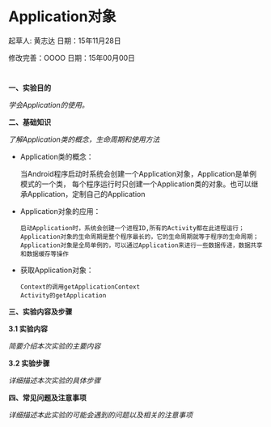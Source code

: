 # Application对象

起草人: 黄志达   日期：15年11月28日

修改完善：OOOO   日期：15年00月00日

# 

**一、实验目的**

*学会Application的使用。*

**二、基础知识**

*了解Application类的概念，生命周期和使用方法*
   
*  Application类的概念：

     当Android程序启动时系统会创建一个Application对象，Application是单例模式的一个类， 
      每个程序运行时只创建一个Application类的对象。也可以继承Application，定制自己的Application

* Application对象的应用：

      启动Application时，系统会创建一个进程ID,所有的Activity都在此进程运行；
      Application对象的生命周期是整个程序最长的，它的生命周期就等于程序的生命周期；
      Application对象是全局单例的，可以通过Application来进行一些数据传递，数据共享和数据缓存等操作


* 获取Application对象：

      Context的调用getApplicationContext
      Activity的getApplication


   

**三、实验内容及步骤**

**3.1 实验内容**

*简要介绍本次实验的主要内容*

**3.2 实验步骤**

*详细描述本次实验的具体步骤*

**四、常见问题及注意事项**

*详细描述本此实验的可能会遇到的问题以及相关的注意事项*


